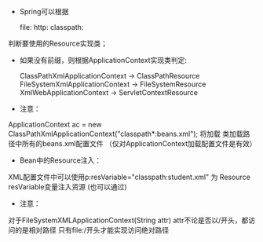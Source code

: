 * Spring可以根据

	file: 
	http: 
	classpath: 
	
判断要使用的Resource实现类； 


* 如果没有前缀，则根据ApplicationContext实现类判定:

	ClassPathXmlApplicationContext -> ClassPathResource
	FileSystemXmlApplicationContext -> FileSystemResource
	XmlWebApplicationContext -> ServletContextResource

* 注意：

ApplicationContext ac = new ClassPathXmlApplicationContext("classpath*:beans.xml");
将加载 类加载路径中所有的beans.xml配置文件
（仅对ApplicationContext加载配置文件是有效）



* Bean中的Resource注入：

XML配置文件中可以使用p:resVariable="classpath:student.xml" 为 Resource resVariable变量注入资源
(也可以通过<property name="resVariable" value="classpath:student.xml">)


* 注意：

对于FileSystemXMLApplicationContext(String attr)
attr不论是否以/开头，都访问的是相对路径
只有file:/开头才能实现访问绝对路径
